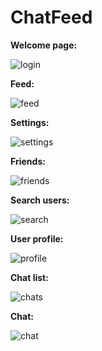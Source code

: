 # ChatFeed

**Welcome page:**

![login](https://sun9-27.userapi.com/c206516/v206516084/998c4/8GddQyBixSU.jpg)
<br/>

**Feed:**

![feed](https://sun9-35.userapi.com/c206516/v206516084/998cb/uobt61F22mk.jpg)
<br/>

**Settings:**

![settings](https://sun9-44.userapi.com/c206516/v206516084/998d2/bgRQJEmzcOs.jpg)
<br/>

**Friends:**

![friends](https://sun9-48.userapi.com/c206516/v206516084/9990e/UarWKpWz0xY.jpg)
<br/>

**Search users:**

![search](https://sun9-63.userapi.com/c206516/v206516084/99922/oZJEbmlXBwM.jpg)
<br/>

**User profile:**

![profile](https://sun9-5.userapi.com/c206516/v206516084/99932/wmCT7uPhUq0.jpg)
<br/>

**Chat list:**

![chats](https://sun9-39.userapi.com/c206516/v206516084/99939/mBOGbn8lL4A.jpg)
<br/>

**Chat:**

![chat](https://sun9-2.userapi.com/c206516/v206516084/99940/3n446OXS3ak.jpg)
<br/>

